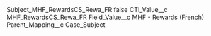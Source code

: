 <?xml version="1.0" encoding="UTF-8"?>
<CustomMetadata xmlns="http://soap.sforce.com/2006/04/metadata" xmlns:xsi="http://www.w3.org/2001/XMLSchema-instance" xmlns:xsd="http://www.w3.org/2001/XMLSchema">
    <label>Subject_MHF_RewardsCS_Rewa_FR</label>
    <protected>false</protected>
    <values>
        <field>CTI_Value__c</field>
        <value xsi:type="xsd:string">MHF_RewardsCS_Rewa_FR</value>
    </values>
    <values>
        <field>Field_Value__c</field>
        <value xsi:type="xsd:string">MHF - Rewards (French)</value>
    </values>
    <values>
        <field>Parent_Mapping__c</field>
        <value xsi:type="xsd:string">Case_Subject</value>
    </values>
</CustomMetadata>

